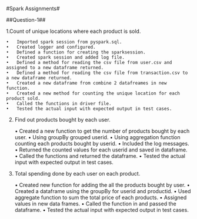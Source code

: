 #Spark Assignments#


##Question-1##


1.Count of unique locations where each product is sold. 


    •	Imported spark session from pyspark.sql.
    •	Created logger and configured.
    •	Defined a function for creating the sparksession.
    •	Created spark session and added log file.
    •	Defined a method for reading the csv file from user.csv and assigned to a new dataframe returned.
    •	Defined a method for reading the csv file from transaction.csv to a new dataframe returned.
    •	Created a new dataframe from combine 2 datafreames in new function.
    •	Created a new method for counting the unique location for each product sold.
    •	Called the functions in driver file.
    •	Tested the actual input with expected output in test cases.


2.	Find out products bought by each user. 

     •	 Created a new function to get the number of products bought by each user.
     •	  Using groupBy grouped userid.
     •	  Using aggregation function counting each products bought by userid.
     •	  Included the log messages.
     •	  Returned the counted values for each userid and saved in dataframe.
     •	  Called the functions and returned the dataframe.
     •	  Tested the actual input with expected output in test cases.
 
3.	Total spending done by each user on each product.

      •	  Created new function for adding the all the products bought by user.
      •	  Created a dataframe using the groupBy for userid and productid.
      •	  Used aggregate function to sum the total price of each products.
      •	  Assigned values in new data frames.
      •	  Called the function in and passed the dataframe.
      •	  Tested the actual input with expected output in test cases.

